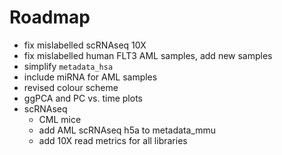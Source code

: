 # Roadmap

* fix mislabelled scRNAseq 10X
* fix mislabelled human FLT3 AML samples, add new samples
* simplify `metadata_hsa`
* include miRNA for AML samples
* revised colour scheme
* ggPCA and PC vs. time plots
* scRNAseq
  - CML mice 
  - add AML scRNAseq h5a to metadata_mmu
  - add 10X read metrics for all libraries

